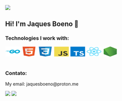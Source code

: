 ![](https://profile-counter.glitch.me/JaquesBoeno/count.svg)
## Hi! I'm Jaques Boeno 👋

<div>
  <h3>Technologies I work with:</h3>
  <img width="48" height="32" src="https://raw.githubusercontent.com/devicons/devicon/master/icons/go/go-original-wordmark.svg" />
  <img width="48" height="32" src="https://raw.githubusercontent.com/devicons/devicon/master/icons/html5/html5-original.svg" />
  <img width="48" height="32" src="https://raw.githubusercontent.com/devicons/devicon/master/icons/css3/css3-original.svg" />
  <img width="48" height="32" src="https://raw.githubusercontent.com/devicons/devicon/master/icons/javascript/javascript-original.svg" />
  <img width="48" height="32" src="https://raw.githubusercontent.com/devicons/devicon/master/icons/typescript/typescript-original.svg" />
  <img width="48" height="32" src="https://raw.githubusercontent.com/devicons/devicon/master/icons/react/react-original.svg" />
  <img width="48" height="32" src="https://raw.githubusercontent.com/devicons/devicon/master/icons/nodejs/nodejs-original.svg" />
</div>
<br />
<div>
  <h3>Contato:</h3>
  <p>My email: jaquesboeno@proton.me</p>
  <a href="mailto:jaquesboeno@proton.me"><img src="https://img.shields.io/badge/ProtonMail-8B89CC?style=for-the-badge&logo=protonmail&logoColor=white" /></a>
  <a href="https://t.me/JaquesJunior06"><img src="https://img.shields.io/badge/Telegram-2CA5E0?style=for-the-badge&logo=telegram&logoColor=white" /></a>
</div>

